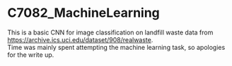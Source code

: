 # C7082_MachineLearning



This is a basic CNN for image classification on landfill waste data from https://archive.ics.uci.edu/dataset/908/realwaste.   
Time was mainly spent attempting the machine learning task, so apologies for the write up.
